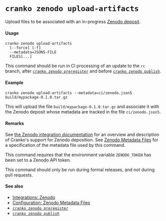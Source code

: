 # `cranko zenodo upload-artifacts`

Upload files to be associated with an in-progress [Zenodo
deposit](https://help.zenodo.org/).

#### Usage

```
cranko zenodo upload-artifacts
  [--force] [-f]
  --metadata=JSON5-FILE
  FILES[...]
```

This command should be run in CI processing of an update to the `rc` branch,
after [`cranko zenodo preregister`] and before [`cranko zenodo publish`].

[`cranko zenodo preregister`]: ./zenodo-preregister.md
[`cranko zenodo publish`]: ./zenodo-publish.md

#### Example

```
cranko zenodo upload-artifacts --metadata=ci/zenodo.json5 build/mypackage-0.1.0.tar.gz
```

This will upload the file `build/mypackage-0.1.0.tar.gz` and associate it with
the Zenodo deposit whose metadata are tracked in the file `ci/zenodo.json5`.

#### Remarks

See [the Zenodo integration documentation][zint] for an overview and description
of Cranko's support for Zenodo deposition. See [Zenodo Metadata Files][zconfig]
for a specification of the metadata file used by this command.

[zint]: ../../integrations/zenodo.md
[zconfig]: ../../configuration/zenodo.md

This command requires that the environment variable `ZENODO_TOKEN` has been
set to a Zenodo API token.

This command should only be run during formal releases, and not during pull
requests.

#### See also

- [Integrations: Zenodo][zint]
- [Configuration: Zenodo Metadata Files][zconfig]
- [`cranko zenodo preregister`]
- [`cranko zenodo publish`]
